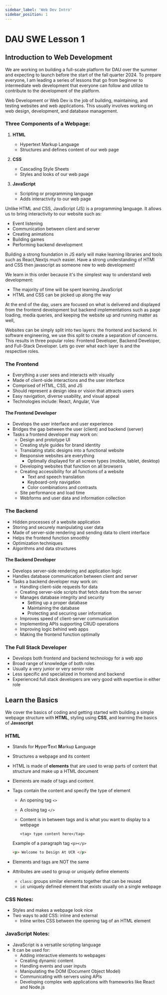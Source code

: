 ```yaml
---
sidebar_label: 'Web Dev Intro'
sidebar_position: 1
---
```


# DAU SWE Lesson 1
## Introduction to Web Development

We are working on building a full-scale platform for DAU over the summer and expecting to launch before the start of the fall quarter 2024. To prepare everyone, I am leading a series of lessons that go from beginner to intermediate web development that everyone can follow and utilize to contribute to the development of the platform.

Web Development or Web Dev is the job of building, maintaining, and testing websites and web applications. This usually involves working on web design, development, and database management. 

### Three Components of a Webpage:
1. **HTML**
   - Hypertext Markup Language
   - Structures and defines content of our web page

2. **CSS**
   - Cascading Style Sheets
   - Styles and looks of our web page

3. **JavaScript**
   - Scripting or programming language
   - Adds interactivity to our web page

Unlike HTML and CSS, JavaScript (JS) is a programming language. It allows us to bring interactivity to our website such as:
- Event listening
- Communication between client and server
- Creating animations
- Building games
- Performing backend development

Building a strong foundation in JS early will make learning libraries and tools such as React,Nextjs much easier. Have a strong understanding of HTMl and CSS then javascript as someone new to web development!

We learn in this order because it's the simplest way to understand web development:
- The majority of time will be spent learning JavaScript 
- HTML and CSS can be picked up along the way

At the end of the day, users are focused on what is delivered and displayed from the frontend development but backend implementations such as page loading, media queries, and keeping the website up and running matter as well,

Websites can be simply split into two layers: the frontend and backend. In software engineering, we use this split to create a separation of concerns. This results in three popular roles: Frontend Developer, Backend Developer, and Full-Stack Developer. Lets go over what each layer is and the respective roles.

### The Frontend
- Everything a user sees and interacts with visually
- Made of client-side interactions and the user interface
- Comprised of HTML, CSS, and JS
- Should represent a design idea or vision that attracts users
- Easy navigation, diverse usability, and visual appeal
- Technologies include: React, Angular, Vue

#### The Frontend Developer
- Develops the user interface and user experience 
- Bridges the gap between the user (client) and backend (server)
- Tasks a frontend developer may work on:
  - Design and prototype UI
  - Creating style guides for brand identity
  - Translating static designs into a functional website
  - Responsive websites are everything
    - Optimally displayed for all screen types (mobile, tablet, desktop)
  - Developing websites that function on all browsers
  - Creating accessibility for all functions of a website
    - Text and speech translation
    - Keyboard-only navigation
    - Color combinations and contrasts
  - Site performance and load time
  - Webforms and user data and information collection

### The Backend
- Hidden processes of a website application
- Storing and securely manipulating user data
- Made of server-side rendering and sending data to client interface
- Helps the frontend function smoothly
- Optimization techniques
- Algorithms and data structures

#### The Backend Developer
- Develops server-side rendering and application logic
- Handles database communication between client and server
- Tasks a backend developer may work on:
  - Handling client-side requests for data
  - Creating server-side scripts that fetch data from the server
  - Manages database integrity and security
    - Setting up a proper database
    - Maintaining the database
    - Protecting and securing user information
  - Improves speed of client-server communication
  - Implementing APIs supporting CRUD operations
  - Improving logic behind web apps
  - Making the frontend function optimally

### The Full Stack Developer
- Develops both frontend and backend technology for a web app
- Broad range of knowledge of both roles
- Usually a very junior or very senior role
- Less specific and specialized in frontend and backend
- Experienced full stack developers are very good with expertise in either role

## Learn the Basics
We cover the basics of coding and getting started with building a simple webpage structure with **HTML**, styling using **CSS**, and learning the basics of **Javascript**

### HTML
- Stands for **H**yper**T**ext **M**arkup **L**anguage
- Structures a webpage and its content
- HTML is made of **elements** that are used to wrap parts of content that structure and make up a HTML document
- Elements are made of tags and content
- Tags contain the content and specify the type of element
  - An opening tag `<>`
  - A closing tag `</>`
  - Content is in between tags and is what you want to display to a webpage

    `<tag> type content here</tag>`

  Example of a paragraph tag `<p></p>`
  ```html
  <p> Welcome to Design At UCR </p>
  ```
- Elements and tags are NOT the same
- Attributes are used to group or uniquely define elements
  - `class`: groups similar elements together that can be reused
  - `id`: uniquely defined element that exists usually on a single webpage

### CSS Notes:
- Styles and makes a webpage look nice
- Two ways to add CSS: inline and external 
  - Inline writes CSS between the opening tag of an HTML element

### JavaScript Notes:
- JavaScript is a versatile scripting language
- It can be used for:
  - Adding interactive elements to webpages
  - Creating dynamic content
  - Handling events and user inputs
  - Manipulating the DOM (Document Object Model)
  - Communicating with servers using APIs
  - Developing complex web applications with frameworks like React and Node.js
